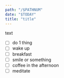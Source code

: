 ```yaml
---
path: "/$PATHNUM"
date: "$TODAY"
title: "title"
---
```


text

- [ ] do 1 thing
- [ ] wake up
- [ ] breakfast
- [ ] smile or something
- [ ] coffee in the afternoon
- [ ] meditate
